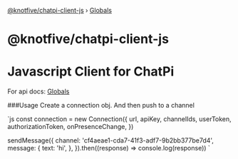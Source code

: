[@knotfive/chatpi-client-js](README.md) › [Globals](globals.md)

# @knotfive/chatpi-client-js

# Javascript Client for ChatPi

For api docs: [Globals](docs/globals.md)

###Usage
Create a connection obj. And then push to a channel

`js
const connection = new Connection({
  url,
  apiKey,
  channelIds,
  userToken,
  authorizationToken,
  onPresenceChange,
})

sendMessage({
  channel: 'cf4aeae1-cda7-41f3-adf7-9b2bb377be7d4',
  message: {
    text: 'hi',
  },
}).then((response) => console.log(response))
`
